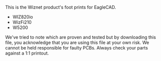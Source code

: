 This is the Wiznet product's foot prints for EagleCAD.
- WIZ820io
- WizFi210
- W5200

We've tried to note which are proven and tested but by downloading this file, you acknowledge that you are using this file at your own risk. We cannot be held responsible for faulty PCBs. Always check your parts against a 1:1 printout.